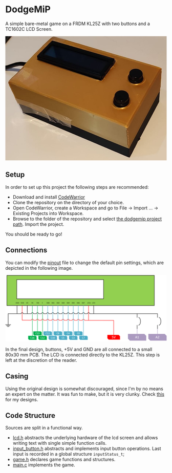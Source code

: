 # DodgeMiP

A simple bare-metal game on a FRDM KL25Z with two buttons and a TC1602C LCD Screen.

![The thing when complete](./docs/img/final.jpg)

## Setup

In order to set up this project the following steps are recommended:
- Download and install [CodeWarrior](https://www.nxp.com/design/software/development-software/codewarrior-development-tools/downloads:CW_DOWNLOADS)
- Clone the repository on the directory of your choice.
- Open CodeWarrior, create a Workspace and go to File -> Import ... -> Existing 
Projects into Workspace.
- Browse to the folder of the repository and select 
[the dodgemip project path](./dodgemip). Import the project.

You should be ready to go!

## Connections

You can modify the [pinout](./dodgemip/Project_Headers/pinout.h) file to change
the default pin settings, which are depicted in the following image. 

![Connection Diagram](./docs/img/pinout.png)


In the final design, buttons, +5V and GND are all connected to a small 80x30 mm PCB. The LCD is connected directly to the
KL25Z. This step is left at the discretion of the reader.

## Casing

Using the original design is somewhat discouraged, since I'm by no means an expert on the matter.
It was fun to make, but it is very clunky. Check [this](./docs/case) for my designs.

## Code Structure

Sources are split in a functional way. 
- [lcd.h](./dodgemip/Project_Headers/lcd.h) abstracts the underlying hardware of the lcd screen and allows writing text with single simple function calls.
- [input_button.h](./dodgemip/Project_Headers/input_button.h) abstracts and implements input button operations. Last input is recorded in a global structure `inputStatus_t`;
- [game.h](./dodgemip/Project_Headers/game.h) declares game functions and structures.
- [main.c](./dodgemip/Sources/main.c) implements the game.